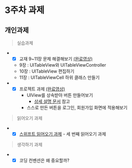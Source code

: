 
# 3주차 과제
## 개인과제

> 실습과제

*  - [x] 교재 9~11장 문제 해결해보기 [(완료영상)](Video/Homepwner.mov)
	* 9장 : UITableView와 UITableViewController
	* 10장 : UITableView 편집하기
	* 11장 : UITableViewCell 하위 클래스 만들기

* - [x] 프로젝트 과제 [(완료영상)](Video/MyButton.mov)
	* UIView를 상속받아 버튼 만들어보기
		* [상세 설명 문서](project_description/MyButton.md) 참고
	* 스스로 만든 버튼을 로그인, 회원가입 화면에 적용해보기

> 읽어오기 과제

* - [x] [스위프트 읽어오기 과제](reading/ios_reading_assignment_swift_3.pdf) - 세 번째 읽어오기 과제

> 생각하기 과제

* - [x] 코딩 컨벤션은 왜 중요할까?
